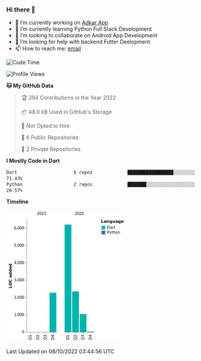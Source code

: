 ### Hi there 👋

- 🔭 I’m currently working on [Adkar App](https://github.com/pilgrimfathers/adkarApp)
- 🌱 I’m currently learning Python Full Stack Development
- 👯 I’m looking to collaborate on Android App Development
- 🤔 I’m looking for help with backend Futter Deelopment
- 📫 How to reach me: [email](mailto:linoshaji23@gmail.com)

<!--START_SECTION:waka-->
![Code Time](http://img.shields.io/badge/Code%20Time-0%20secs-blue)

![Profile Views](http://img.shields.io/badge/Profile%20Views-0-blue)

**🐱 My GitHub Data** 

> 🏆 394 Contributions in the Year 2022
 > 
> 📦 48.0 kB Used in GitHub's Storage 
 > 
> 🚫 Not Opted to Hire
 > 
> 📜 6 Public Repositories 
 > 
> 🔑 2 Private Repositories  
 > 
**I Mostly Code in Dart** 

```text
Dart                     5 repos             █████████████████░░░░░░░░   71.43% 
Python                   2 repos             ███████░░░░░░░░░░░░░░░░░░   28.57%

```


**Timeline**

![Chart not found](https://raw.githubusercontent.com/LinoShaji/LinoShaji/main/charts/bar_graph.png) 


 Last Updated on 08/10/2022 03:44:56 UTC
<!--END_SECTION:waka-->
